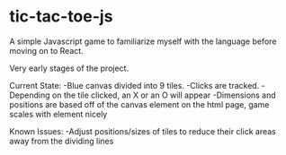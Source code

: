 # tic-tac-toe-js

A simple Javascript game to familiarize myself with the language before moving on to React.

Very early stages of the project.

Current State:
  -Blue canvas divided into 9 tiles.
  -Clicks are tracked.
  -Depending on the tile clicked, an X or an O will appear
  -Dimensions and positions are based off of the canvas element on the html page,
  game scales with element nicely
  
Known Issues: 
  -Adjust positions/sizes of tiles to reduce their click areas away from the dividing lines
